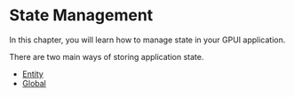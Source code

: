 # State Management

In this chapter, you will learn how to manage state in your GPUI application.

There are two main ways of storing application state.

- [Entity](entity.md)
- [Global](global.md)
